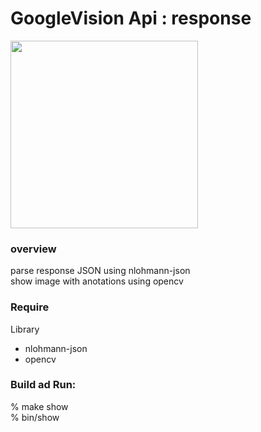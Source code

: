 GoogleVision Api : response
===============

<image src="https://raw.githubusercontent.com/ohwada/MAC_cpp_Samples/master/google_vision_api/scrrenshots/face_detect.png" width="300" /> 

### overview  
parse response JSON using  nlohmann-json  
show image with anotations using opencv  

### Require
Library  
- nlohmann-json
- opencv

### Build ad Run:
% make show  
% bin/show  

